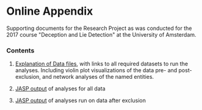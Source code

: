 <H1> Online Appendix </H1>
Supporting documents for the Research Project as was conducted for the 2017 course "Deception and Lie Detection" at the University of Amsterdam.

<br>

<H3> Contents </H3>

1. [Explanation of Data files](https://github.com/SHogenboom/OnlineAppendix--LieDetection2017/blob/master/Explanation_of_Data.pdf), with links to all required datasets to run the analyses. Including violin plot visualizations of the data pre- and post-exclusion, and network analyses of the named entities.

2. [JASP output](https://github.com/SHogenboom/OnlineAppendix--LieDetection2017/blob/master/JASP_CombinedData_All.jasp) of analyses for all data

3. [JASP output](https://github.com/SHogenboom/OnlineAppendix--LieDetection2017/blob/master/JASP_Combined_Excluded.jasp) of analyses run on data after exclusion

